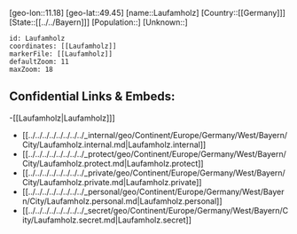 ﻿---
location: [49.45,11.18]
mapzoom: [7,12] 
mapmarker: city 
type: City
tags:
- geo/City


SpocWebEntityId: 31873
isDeleted: false
confidential: public

---
[geo-lon::11.18]
[geo-lat::49.45]
[name::Laufamholz]
[Country::[[Germany]]]
[State::[[../../Bayern]]]
[Population::]
[Unknown::]


```leaflet
id: Laufamholz
coordinates: [[Laufamholz]]
markerFile: [[Laufamholz]]
defaultZoom: 11 
maxZoom: 18
```


## Confidential Links & Embeds: 
-[[Laufamholz|Laufamholz]]] 
- [[../../../../../../../../_internal/geo/Continent/Europe/Germany/West/Bayern/City/Laufamholz.internal.md|Laufamholz.internal]] 
- [[../../../../../../../../_protect/geo/Continent/Europe/Germany/West/Bayern/City/Laufamholz.protect.md|Laufamholz.protect]] 
- [[../../../../../../../../_private/geo/Continent/Europe/Germany/West/Bayern/City/Laufamholz.private.md|Laufamholz.private]] 
- [[../../../../../../../../_personal/geo/Continent/Europe/Germany/West/Bayern/City/Laufamholz.personal.md|Laufamholz.personal]] 
- [[../../../../../../../../_secret/geo/Continent/Europe/Germany/West/Bayern/City/Laufamholz.secret.md|Laufamholz.secret]] 
